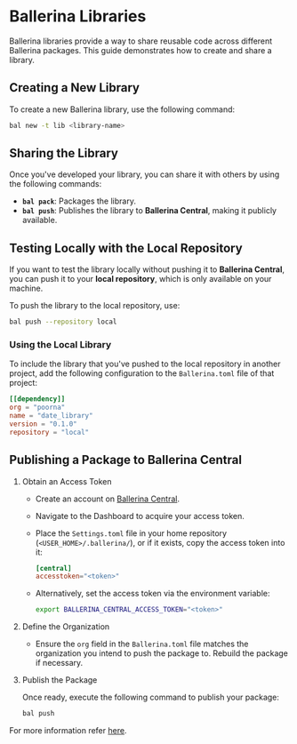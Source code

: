 # Ballerina Libraries

Ballerina libraries provide a way to share reusable code across different Ballerina packages. This guide demonstrates how to create and share a library.

## Creating a New Library

To create a new Ballerina library, use the following command:

```bash
bal new -t lib <library-name>
```

## Sharing the Library

Once you've developed your library, you can share it with others by using the following commands:

- **`bal pack`**: Packages the library.
- **`bal push`**: Publishes the library to **Ballerina Central**, making it publicly available.

## Testing Locally with the Local Repository

If you want to test the library locally without pushing it to **Ballerina Central**, you can push it to your **local repository**, which is only available on your machine.

To push the library to the local repository, use:

```bash
bal push --repository local
```

### Using the Local Library

To include the library that you've pushed to the local repository in another project, add the following configuration to the `Ballerina.toml` file of that project:

```toml
[[dependency]]
org = "poorna"
name = "date_library"
version = "0.1.0"
repository = "local"
```

## Publishing a Package to Ballerina Central

1. Obtain an Access Token

    - Create an account on [Ballerina Central](https://central.ballerina.io/).
    - Navigate to the Dashboard to acquire your access token.
    - Place the `Settings.toml` file in your home repository (`<USER_HOME>/.ballerina/`), or if it exists, copy the access token into it:

        ```toml
        [central]
        accesstoken="<token>"
        ```

    - Alternatively, set the access token via the environment variable:

        ```bash
        export BALLERINA_CENTRAL_ACCESS_TOKEN="<token>"
        ```

2. Define the Organization

    - Ensure the `org` field in the `Ballerina.toml` file matches the organization you intend to push the package to. Rebuild the package if necessary.

3. Publish the Package

    Once ready, execute the following command to publish your package:

    ```bash
    bal push
    ```

For more information refer [here](https://ballerina.io/learn/publish-packages-to-ballerina-central/).
